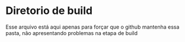# Diretorio de build
Esse arquivo está aqui apenas para forçar que o github mantenha essa pasta, não apresentando problemas na etapa de build